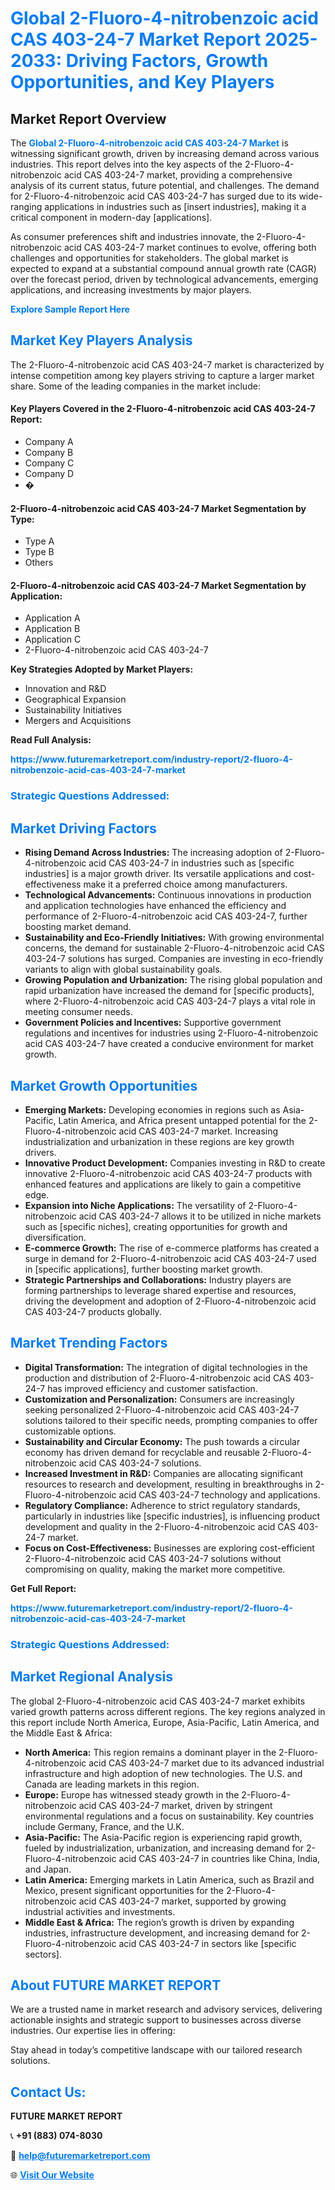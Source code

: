 <h1 style="color: #007BFF;">Global 2-Fluoro-4-nitrobenzoic acid CAS 403-24-7 Market Report 2025-2033: Driving Factors, Growth Opportunities, and Key Players</h1>

<section id="overview">
<h2>Market Report Overview</h2>
<p>The <a href="https://www.futuremarketreport.com/industry-report/2-fluoro-4-nitrobenzoic-acid-cas-403-24-7-market" style="color: #007BFF; text-decoration: none;"><strong>Global 2-Fluoro-4-nitrobenzoic acid CAS 403-24-7 Market</strong></a> is witnessing significant growth, driven by increasing demand across various industries. This report delves into the key aspects of the 2-Fluoro-4-nitrobenzoic acid CAS 403-24-7 market, providing a comprehensive analysis of its current status, future potential, and challenges. The demand for 2-Fluoro-4-nitrobenzoic acid CAS 403-24-7 has surged due to its wide-ranging applications in industries such as [insert industries], making it a critical component in modern-day [applications].</p>
<p>As consumer preferences shift and industries innovate, the 2-Fluoro-4-nitrobenzoic acid CAS 403-24-7 market continues to evolve, offering both challenges and opportunities for stakeholders. The global market is expected to expand at a substantial compound annual growth rate (CAGR) over the forecast period, driven by technological advancements, emerging applications, and increasing investments by major players.</p>
</section>

<section id="overview">
<p><a href="https://www.futuremarketreport.com/request-sample/reportId=112987" style="color: #007BFF; text-decoration: none;"><strong>Explore Sample Report Here</strong></a></p>
</section>

<section id="key-players">
<h2 style="color: #007BFF;">Market Key Players Analysis</h2>
<p>The 2-Fluoro-4-nitrobenzoic acid CAS 403-24-7 market is characterized by intense competition among key players striving to capture a larger market share. Some of the leading companies in the market include:</p>
<h4>Key Players Covered in the 2-Fluoro-4-nitrobenzoic acid CAS 403-24-7 Report:</h4>
<ul><li>Company A</li><li>Company B</li><li>Company C</li><li>Company D</li><li>�</li></ul>
<h4>2-Fluoro-4-nitrobenzoic acid CAS 403-24-7 Market Segmentation by Type:</h4>
<ul><li>Type A</li><li>Type B</li><li>Others</li></ul>

<h4>2-Fluoro-4-nitrobenzoic acid CAS 403-24-7 Market Segmentation by Application:</h4>
<ul><li>Application A</li><li>Application B</li><li>Application C</li><li>2-Fluoro-4-nitrobenzoic acid CAS 403-24-7</li></ul>
<p><strong>Key Strategies Adopted by Market Players:</strong></p>
<ul>
<li>Innovation and R&D</li>
<li>Geographical Expansion</li>
<li>Sustainability Initiatives</li>
<li>Mergers and Acquisitions</li>
</ul>
</section>

<section>
<p><strong>Read Full Analysis: </strong></p><a href="https://www.futuremarketreport.com/industry-report/2-fluoro-4-nitrobenzoic-acid-cas-403-24-7-market" style="color: #007BFF; text-decoration: none;"><strong>https://www.futuremarketreport.com/industry-report/2-fluoro-4-nitrobenzoic-acid-cas-403-24-7-market</strong></a>
<h3 style="color: #007BFF;">Strategic Questions Addressed:</h3>
</section>

<section id="driving-factors">
<h2 style="color: #007BFF;">Market Driving Factors</h2>
<ul>
<li><strong>Rising Demand Across Industries:</strong> The increasing adoption of 2-Fluoro-4-nitrobenzoic acid CAS 403-24-7 in industries such as [specific industries] is a major growth driver. Its versatile applications and cost-effectiveness make it a preferred choice among manufacturers.</li>
<li><strong>Technological Advancements:</strong> Continuous innovations in production and application technologies have enhanced the efficiency and performance of 2-Fluoro-4-nitrobenzoic acid CAS 403-24-7, further boosting market demand.</li>
<li><strong>Sustainability and Eco-Friendly Initiatives:</strong> With growing environmental concerns, the demand for sustainable 2-Fluoro-4-nitrobenzoic acid CAS 403-24-7 solutions has surged. Companies are investing in eco-friendly variants to align with global sustainability goals.</li>
<li><strong>Growing Population and Urbanization:</strong> The rising global population and rapid urbanization have increased the demand for [specific products], where 2-Fluoro-4-nitrobenzoic acid CAS 403-24-7 plays a vital role in meeting consumer needs.</li>
<li><strong>Government Policies and Incentives:</strong> Supportive government regulations and incentives for industries using 2-Fluoro-4-nitrobenzoic acid CAS 403-24-7 have created a conducive environment for market growth.</li>
</ul>
</section>

<section id="growth-opportunities">
<h2 style="color: #007BFF;">Market Growth Opportunities</h2>
<ul>
<li><strong>Emerging Markets:</strong> Developing economies in regions such as Asia-Pacific, Latin America, and Africa present untapped potential for the 2-Fluoro-4-nitrobenzoic acid CAS 403-24-7 market. Increasing industrialization and urbanization in these regions are key growth drivers.</li>
<li><strong>Innovative Product Development:</strong> Companies investing in R&D to create innovative 2-Fluoro-4-nitrobenzoic acid CAS 403-24-7 products with enhanced features and applications are likely to gain a competitive edge.</li>
<li><strong>Expansion into Niche Applications:</strong> The versatility of 2-Fluoro-4-nitrobenzoic acid CAS 403-24-7 allows it to be utilized in niche markets such as [specific niches], creating opportunities for growth and diversification.</li>
<li><strong>E-commerce Growth:</strong> The rise of e-commerce platforms has created a surge in demand for 2-Fluoro-4-nitrobenzoic acid CAS 403-24-7 used in [specific applications], further boosting market growth.</li>
<li><strong>Strategic Partnerships and Collaborations:</strong> Industry players are forming partnerships to leverage shared expertise and resources, driving the development and adoption of 2-Fluoro-4-nitrobenzoic acid CAS 403-24-7 products globally.</li>
</ul>
</section>

<section id="trending-factors">
<h2 style="color: #007BFF;">Market Trending Factors</h2>
<ul>
<li><strong>Digital Transformation:</strong> The integration of digital technologies in the production and distribution of 2-Fluoro-4-nitrobenzoic acid CAS 403-24-7 has improved efficiency and customer satisfaction.</li>
<li><strong>Customization and Personalization:</strong> Consumers are increasingly seeking personalized 2-Fluoro-4-nitrobenzoic acid CAS 403-24-7 solutions tailored to their specific needs, prompting companies to offer customizable options.</li>
<li><strong>Sustainability and Circular Economy:</strong> The push towards a circular economy has driven demand for recyclable and reusable 2-Fluoro-4-nitrobenzoic acid CAS 403-24-7 solutions.</li>
<li><strong>Increased Investment in R&D:</strong> Companies are allocating significant resources to research and development, resulting in breakthroughs in 2-Fluoro-4-nitrobenzoic acid CAS 403-24-7 technology and applications.</li>
<li><strong>Regulatory Compliance:</strong> Adherence to strict regulatory standards, particularly in industries like [specific industries], is influencing product development and quality in the 2-Fluoro-4-nitrobenzoic acid CAS 403-24-7 market.</li>
<li><strong>Focus on Cost-Effectiveness:</strong> Businesses are exploring cost-efficient 2-Fluoro-4-nitrobenzoic acid CAS 403-24-7 solutions without compromising on quality, making the market more competitive.</li>
</ul>
</section>

<section>
<p><strong>Get Full Report: </strong></p><a href="https://www.futuremarketreport.com/industry-report/2-fluoro-4-nitrobenzoic-acid-cas-403-24-7-market" style="color: #007BFF; text-decoration: none;"><strong>https://www.futuremarketreport.com/industry-report/2-fluoro-4-nitrobenzoic-acid-cas-403-24-7-market</strong></a>
<h3 style="color: #007BFF;">Strategic Questions Addressed:</h3>
</section>


<section id="regional-analysis">
<h2 style="color: #007BFF;">Market Regional Analysis</h2>
<p>The global 2-Fluoro-4-nitrobenzoic acid CAS 403-24-7 market exhibits varied growth patterns across different regions. The key regions analyzed in this report include North America, Europe, Asia-Pacific, Latin America, and the Middle East & Africa:</p>
<ul>
<li><strong>North America:</strong> This region remains a dominant player in the 2-Fluoro-4-nitrobenzoic acid CAS 403-24-7 market due to its advanced industrial infrastructure and high adoption of new technologies. The U.S. and Canada are leading markets in this region.</li>
<li><strong>Europe:</strong> Europe has witnessed steady growth in the 2-Fluoro-4-nitrobenzoic acid CAS 403-24-7 market, driven by stringent environmental regulations and a focus on sustainability. Key countries include Germany, France, and the U.K.</li>
<li><strong>Asia-Pacific:</strong> The Asia-Pacific region is experiencing rapid growth, fueled by industrialization, urbanization, and increasing demand for 2-Fluoro-4-nitrobenzoic acid CAS 403-24-7 in countries like China, India, and Japan.</li>
<li><strong>Latin America:</strong> Emerging markets in Latin America, such as Brazil and Mexico, present significant opportunities for the 2-Fluoro-4-nitrobenzoic acid CAS 403-24-7 market, supported by growing industrial activities and investments.</li>
<li><strong>Middle East & Africa:</strong> The region’s growth is driven by expanding industries, infrastructure development, and increasing demand for 2-Fluoro-4-nitrobenzoic acid CAS 403-24-7 in sectors like [specific sectors].</li>
</ul>
</section>

<footer>
<h2 style="color: #007BFF;">About FUTURE MARKET REPORT</h2>
<p>We are a trusted name in market research and advisory services, delivering actionable insights and strategic support to businesses across diverse industries. Our expertise lies in offering:</p>

<p>Stay ahead in today’s competitive landscape with our tailored research solutions.</p>

<h2 style="color: #007BFF;">Contact Us:</h2>
<p><strong>FUTURE MARKET REPORT</strong></p>
<p>📞 <strong>+91 (883) 074-8030</strong></p>
<p>📧 <strong><a href="mailto:help@futuremarketreport.com" style="color: #007BFF;">help@futuremarketreport.com</a></strong></p>
<p>🌐 <strong><a href="https://www.futuremarketreport.com/" style="color: #007BFF;">Visit Our Website</a></strong></p>
</footer>